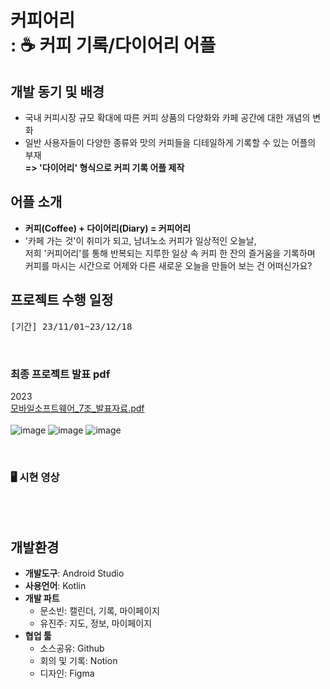 # 커피어리 <br>: ☕ 커피 기록/다이어리 어플<br>

## 개발 동기 및 배경
- 국내 커피시장 규모 확대에 따른 커피 상품의 다양화와 카페 공간에 대한 개념의 변화
- 일반 사용자들이 다양한 종류와 맛의 커피들을 디테일하게 기록할 수 있는 어플의 부재
<br><strong>=> '다이어리' 형식으로 커피 기록 어플 제작</strong><br>

## 어플 소개
- <strong>커피(Coffee) + 다이어리(Diary) = 커피어리</strong>
- '카페 가는 것'이 취미가 되고, 남녀노소 커피가 일상적인 오늘날,<br>저희 '커피어리'를 통해 반복되는 지루한 일상 속 커피 한 잔의 즐거움을 기록하며<br>커피를 마시는 시간으로 어제와 다른 새로운 오늘을 만들어 보는 건 어떠신가요?<br>


## 프로젝트 수행 일정
<pre>
[기간] 23/11/01~23/12/18
</pre><br>


### 최종 프로젝트 발표 pdf
2023<br> [모바일소프트웨어_7조_발표자료.pdf](https://github.com/hor629/mobilesoftware/files/13798374/_7._.pdf)
<br><br>
![image](https://github.com/hor629/mobilesoftware/assets/102593738/9d0d94e7-2d65-40e8-9e66-46ad8694e3ec)
![image](https://github.com/hor629/mobilesoftware/assets/102593738/70c86546-4c1f-4981-bea6-4b60542b0996)
![image](https://github.com/hor629/mobilesoftware/assets/102593738/28379289-a78e-4d33-87aa-782e6bd268e8)

<br>

### 🖥 시현 영상
<br><br>

## 개발환경
- <strong>개발도구</strong>: Android Studio
- <strong>사용언어</strong>: Kotlin
- <strong>개발 파트</strong>
  - 문소빈: 캘린더, 기록, 마이페이지
  - 유진주: 지도, 정보, 마이페이지
- <strong>협업 툴</strong>
  - 소스공유: Github
  - 회의 및 기록: Notion
  - 디자인: Figma
 
  
